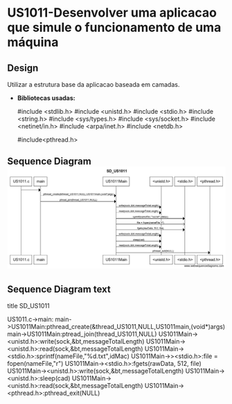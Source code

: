 # US1011-Desenvolver uma aplicacao que simule o funcionamento de uma máquina

## Design

Utilizar a estrutura base da aplicacao baseada em camadas.

- **Bibliotecas usadas:** 

  #include <stdlib.h>
  #include <unistd.h>
  #include <stdio.h>
  #include <string.h>
  #include <sys/types.h>
  #include <sys/socket.h>
  #include <netinet/in.h>
  #include <arpa/inet.h>
  #include <netdb.h>

  #include<pthread.h>

## Sequence Diagram![SD_US1011](.\SD_US1011.png)

## Sequence Diagram text

title SD_US1011

US1011.c->main:
main->US1011Main:pthread_create(&thread_US1011,NULL,US1011main,(void*)args)
main->US1011Main:ptread_join(thread_US1011,NULL)
US1011Main-><unistd.h>:write(sock,&bt,messageTotalLength)
US1011Main-><unistd.h>:read(sock,&bt,messageTotalLength)
US1011Main-><stdio.h>:sprintf(nameFile,"%d.txt",idMac)
US1011Main->><stdio.h>:file = fopen(nameFile,"r")
US1011Main-><stdio.h>:fgets(rawData, 512, file)
US1011Main-><unistd.h>:write(sock,&bt,messageTotalLength)
US1011Main-><unistd.h>:sleep(cad)
US1011Main-><unistd.h>:read(sock,&bt,messageTotalLength)
US1011Main-><pthread.h>:pthread_exit(NULL)